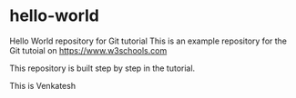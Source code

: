 # hello-world
Hello World repository for Git tutorial
This is an example repository for the Git tutoial on https://www.w3schools.com

This repository is built step by step in the tutorial.

This is Venkatesh
